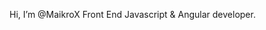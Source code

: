 Hi, I’m @MaikroX
Front End Javascript & Angular developer.

<!---
MaikroX/MaikroX is a ✨ special ✨ repository because its `README.md` (this file) appears on your GitHub profile.
You can click the Preview link to take a look at your changes.
--->
